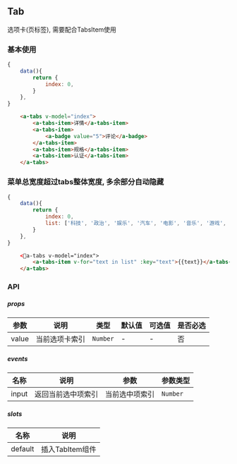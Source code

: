 ## Tab
选项卡(页标签), 需要配合TabsItem使用

### 基本使用
``` javascript
{
    data(){
        return {
            index: 0,
        }
    },
}
```

``` html
    <a-tabs v-model="index">
        <a-tabs-item>详情</a-tabs-item>
        <a-tabs-item>
            <a-badge value="5">评论</a-badge>
        </a-tabs-item>
        <a-tabs-item>规格</a-tabs-item>
        <a-tabs-item>认证</a-tabs-item>
    </a-tabs>
```

### 菜单总宽度超过tabs整体宽度, 多余部分自动隐藏
``` javascript
{
    data(){
        return {
            index: 0,
            list: ['科技', '政治', '娱乐', '汽车', '电影', '音乐', '游戏', '天气', '直播', '微博', '微信', '生活常识', '怀孕', '养生', '计算机', '宠物', '时尚', '演员', '话剧', '非常6+1']
        }
    },
}
```

``` html
    <a-tabs v-model="index">
        <a-tabs-item v-for="text in list" :key="text">{{text}}</a-tabs-item>
    </a-tabs>
```

### API

##### props
| 参数 | 说明 | 类型 | 默认值 | 可选值 |是否必选
|-----------|-----------|-----------|-------------|-------------|-------------|
| value | 当前选项卡索引 | `Number` | - |-|否|

##### events

| 名称 | 说明 | 参数 | 参数类型|
|-----------|-----------|-----------|-----------|
| input | 返回当前选中项索引 | 当前选中项索引|`Number`|


##### slots
| 名称 | 说明 |
|-----------|-----------|
| default | 插入TabItem组件 |